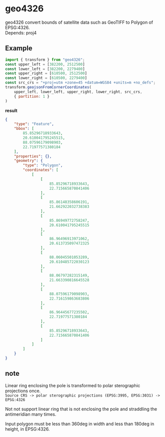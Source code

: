 # geo4326

geo4326 convert bounds of satellite data such as GeoTIFF to Polygon of EPSG:4326.  
Depends: proj4

## Example

```JavaScript
import { transform } from "geo4326";
const upper_left = [382200, 2512500]
const lower_left = [382200, 2279400]
const upper_right = [610500, 2512500]
const lower_right = [610500, 2279400]
const src_crs = "+proj=utm +zone=45 +datum=WGS84 +units=m +no_defs";
transform.geojsonFromCornerCoordinates(
    upper_left, lower_left, upper_right, lower_right, src_crs,
    { partition: 1 }
)
```

**result**

```JSON
{
    "type": "Feature",
    "bbox": [
        85.85296718933643,
        20.610041795245515,
        88.07596179098903,
        22.71977571380184
    ],
    "properties": {},
    "geometry": {
        "type": "Polygon",
        "coordinates": [
            [
                [
                    85.85296718933643,
                    22.715665870841406
                ],
                [
                    85.86148358606191,
                    21.662922032738383
                ],
                [
                    85.86949772758247,
                    20.610041795245515
                ],
                [
                    86.96496913971062,
                    20.613735097472325
                ],
                [
                    88.06045501053289,
                    20.610485722030123
                ],
                [
                    88.06797282315149,
                    21.663390816645528
                ],
                [
                    88.07596179098903,
                    22.716159863683806
                ],
                [
                    86.96445677235502,
                    22.71977571380184
                ],
                [
                    85.85296718933643,
                    22.715665870841406
                ]
            ]
        ]
    }
}
```

## note

Linear ring enclosing the pole is transformed to polar sterographic projections once.  
`Source CRS -> polar sterographic projections (EPSG:3995, EPSG:3031) -> EPSG:4326`

Not not support linear ring that is not enclosing the pole and straddling the antimeridian many times.

Input polygon must be less than 360deg in width and less than 180deg in height, in EPSG:4326.
